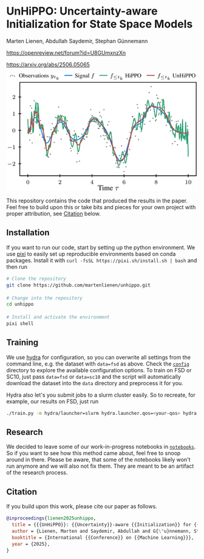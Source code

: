 # UnHiPPO: Uncertainty-aware Initialization for State Space Models

Marten Lienen, Abdullah Saydemir, Stephan Günnemann

https://openreview.net/forum?id=U8GUmxnzXn

https://arxiv.org/abs/2506.05065

<p align="center"><img src="figures/denoised-reconstruction.webp"></p>

This repository contains the code that produced the results in the paper.
Feel free to build upon this or take bits and pieces for your own project with proper attribution, see [Citation](#Citation) below.

## Installation

If you want to run our code, start by setting up the python environment.
We use [pixi](https://pixi.sh/) to easily set up reproducible environments based on conda packages.
Install it with `curl -fsSL https://pixi.sh/install.sh | bash` and then run

```sh
# Clone the repository
git clone https://github.com/martenlienen/unhippo.git

# Change into the repository
cd unhippo

# Install and activate the environment
pixi shell
```

## Training

We use [hydra](https://hydra.cc/) for configuration, so you can overwrite all settings from the command line, e.g. the dataset with `data=fsd` as above.
Check the [`config`](./config) directory to explore the available configuration options.
To train on FSD or SC10, just pass `data=fsd` or `data=sc10` and the script will automatically download the dataset into the `data` directory and preprocess it for you.

Hydra also let's you submit jobs to a slurm cluster easily.
So to recreate, for example, our results on FSD, just run
```sh
./train.py -m hydra/launcher=slurm hydra.launcher.qos=<your-qos> hydra.launcher.partition=<your-gpu-partition> experiment=fsd
```

## Research

We decided to leave some of our work-in-progress notebooks in [`notebooks`](./notebooks).
So if you want to see how this method came about, feel free to snoop around in there.
Please be aware, that some of the notebooks likely won't run anymore and we will also not fix them.
They are meant to be an artifact of the research process.

## Citation

If you build upon this work, please cite our paper as follows.

```bibtex
@inproceedings{lienen2025unhippo,
  title = {{{UnHiPPO}}: {{Uncertainty}}-aware {{Initialization}} for {{State Space Models}}},
  author = {Lienen, Marten and Saydemir, Abdullah and G{\"u}nnemann, Stephan},
  booktitle = {International {{Conference}} on {{Machine Learning}}},
  year = {2025},
}
```
